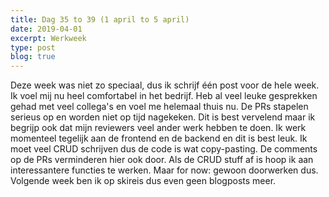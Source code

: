 ```yaml
---
title: Dag 35 to 39 (1 april to 5 april)
date: 2019-04-01
excerpt: Werkweek
type: post
blog: true
---
```


Deze week was niet zo speciaal, dus ik schrijf één post voor de hele week. Ik voel mij nu heel comfortabel in het bedrijf. Heb al veel leuke gesprekken gehad met veel collega's en voel me helemaal thuis nu. De PRs stapelen serieus op en worden niet op tijd nagekeken. Dit is best vervelend maar ik begrijp ook dat mijn reviewers veel ander werk hebben te doen. Ik werk momenteel tegelijk aan de frontend en de backend en dit is best leuk. Ik moet veel CRUD schrijven dus de code is wat copy-pasting. De comments op de PRs verminderen hier ook door. Als de CRUD stuff af is hoop ik aan interessantere functies te werken. Maar for now: gewoon doorwerken dus. Volgende week ben ik op skireis dus even geen blogposts meer.
